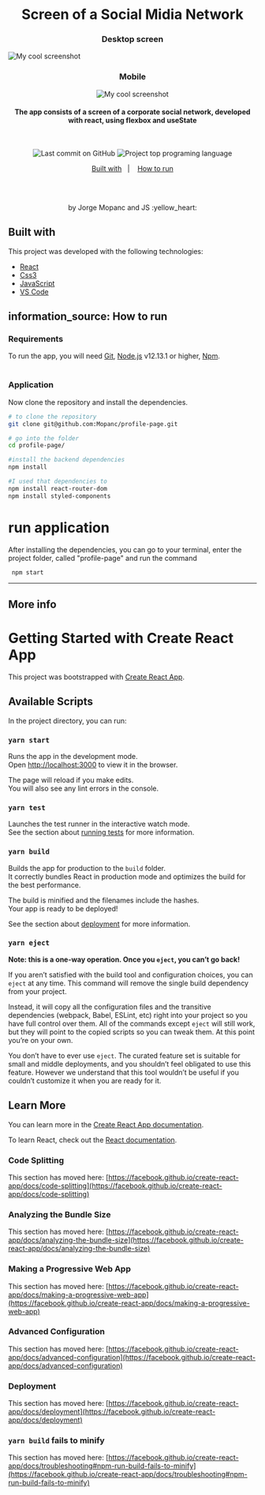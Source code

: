 <h1 align="center">
  Screen of a Social Midia Network
    <br>
</h1>
<h3 align="center">
  Desktop screen
    <br>
</h3>
<img src="./tela-cheia.png" alt="My cool screenshot"/>
<h3 align="center">
  Mobile
    <br>
</h3>
<div align="center">
<img src="./Mobile.png" alt="My cool screenshot"/>
</div>

<h4 align="center">
The app consists of a screen of a corporate social network, developed with react, using flexbox and useState
</h4>
<br>

<p align="center">
<img alt="Last commit on GitHub" src="https://img.shields.io/github/last-commit/mopanc/profile-page?color=2E8BC0">
<img alt="Project top programing language" src="https://img.shields.io/github/languages/top/Mopanc/profile-page?color=2E8BC0">
</p>

<p align="center">
  <a href="built-with">Built with</a>&nbsp;&nbsp;&nbsp;|&nbsp;&nbsp;&nbsp;
  <a href="#information_source-how-to-run">How to run</a>
</p>
<br><br>

<p align="center">
by Jorge Mopanc and JS :yellow_heart:
</p>

## Built with

This project was developed with the following technologies:

- [React](https://reactjs.org/)
- [Css3](https://www.w3schools.com/Css/css_intro.asp)
- [JavaScript](https://www.javascript.com/)
- [VS Code](https://code.visualstudio.com/)

## information_source: How to run

### Requirements

To run the app, you will need [Git](https://git-scm.com), [Node.js](https://nodejs.org/) v12.13.1 or higher, [Npm](https://www.npmjs.com/).
<br>
<br>

### Application

Now clone the repository and install the dependencies.

```bash
# to clone the repository
git clone git@github.com:Mopanc/profile-page.git

# go into the folder
cd profile-page/

#install the backend dependencies
npm install

#I used that dependencies to
npm install react-router-dom
npm install styled-components


```

# run application

After installing the dependencies, you can go to your terminal, enter the project folder, called "profile-page" and run the command
<br>

```bash
 npm start
```
<hr>

## More info

# Getting Started with Create React App

This project was bootstrapped with [Create React App](https://github.com/facebook/create-react-app).

## Available Scripts

In the project directory, you can run:

### `yarn start`

Runs the app in the development mode.\
Open [http://localhost:3000](http://localhost:3000) to view it in the browser.

The page will reload if you make edits.\
You will also see any lint errors in the console.

### `yarn test`

Launches the test runner in the interactive watch mode.\
See the section about [running tests](https://facebook.github.io/create-react-app/docs/running-tests) for more information.

### `yarn build`

Builds the app for production to the `build` folder.\
It correctly bundles React in production mode and optimizes the build for the best performance.

The build is minified and the filenames include the hashes.\
Your app is ready to be deployed!

See the section about [deployment](https://facebook.github.io/create-react-app/docs/deployment) for more information.

### `yarn eject`

**Note: this is a one-way operation. Once you `eject`, you can’t go back!**

If you aren’t satisfied with the build tool and configuration choices, you can `eject` at any time. This command will remove the single build dependency from your project.

Instead, it will copy all the configuration files and the transitive dependencies (webpack, Babel, ESLint, etc) right into your project so you have full control over them. All of the commands except `eject` will still work, but they will point to the copied scripts so you can tweak them. At this point you’re on your own.

You don’t have to ever use `eject`. The curated feature set is suitable for small and middle deployments, and you shouldn’t feel obligated to use this feature. However we understand that this tool wouldn’t be useful if you couldn’t customize it when you are ready for it.

## Learn More

You can learn more in the [Create React App documentation](https://facebook.github.io/create-react-app/docs/getting-started).

To learn React, check out the [React documentation](https://reactjs.org/).

### Code Splitting

This section has moved here: [https://facebook.github.io/create-react-app/docs/code-splitting](https://facebook.github.io/create-react-app/docs/code-splitting)

### Analyzing the Bundle Size

This section has moved here: [https://facebook.github.io/create-react-app/docs/analyzing-the-bundle-size](https://facebook.github.io/create-react-app/docs/analyzing-the-bundle-size)

### Making a Progressive Web App

This section has moved here: [https://facebook.github.io/create-react-app/docs/making-a-progressive-web-app](https://facebook.github.io/create-react-app/docs/making-a-progressive-web-app)

### Advanced Configuration

This section has moved here: [https://facebook.github.io/create-react-app/docs/advanced-configuration](https://facebook.github.io/create-react-app/docs/advanced-configuration)

### Deployment

This section has moved here: [https://facebook.github.io/create-react-app/docs/deployment](https://facebook.github.io/create-react-app/docs/deployment)

### `yarn build` fails to minify

This section has moved here: [https://facebook.github.io/create-react-app/docs/troubleshooting#npm-run-build-fails-to-minify](https://facebook.github.io/create-react-app/docs/troubleshooting#npm-run-build-fails-to-minify)
